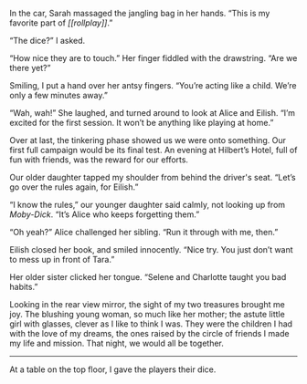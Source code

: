 In the car, Sarah massaged the jangling bag in her hands. “This is my favorite part of *[[rollplay]]*.”

“The dice?” I asked.

“How nice they are to touch.” Her finger fiddled with the drawstring. “Are we there yet?”

Smiling, I put a hand over her antsy fingers. “You’re acting like a child. We’re only a few minutes away.”

“Wah, wah!” She laughed, and turned around to look at Alice and Eilish. “I’m excited for the first session. It won’t be anything like playing at home.” 

Over at last, the tinkering phase showed us we were onto something. Our first full campaign would be its final test. An evening at Hilbert’s Hotel, full of fun with friends, was the reward for our efforts. 

Our older daughter tapped my shoulder from behind the driver's seat. “Let’s go over the rules again, for Eilish.”

“I know the rules,” our younger daughter said calmly, not looking up from *Moby-Dick*. “It’s Alice who keeps forgetting them.”

“Oh yeah?” Alice challenged her sibling. “Run it through with me, then.”

Eilish closed her book, and smiled innocently. “Nice try. You just don’t want to mess up in front of Tara.”

Her older sister clicked her tongue. “Selene and Charlotte taught you bad habits.”

Looking in the rear view mirror, the sight of my two treasures brought me joy. The blushing young woman, so much like her mother; the astute little girl with glasses, clever as I like to think I was. They were the children I had with the love of my dreams, the ones raised by the circle of friends I made my life and mission. That night, we would all be together.

* * *

At a table on the top floor, I gave the players their dice.
